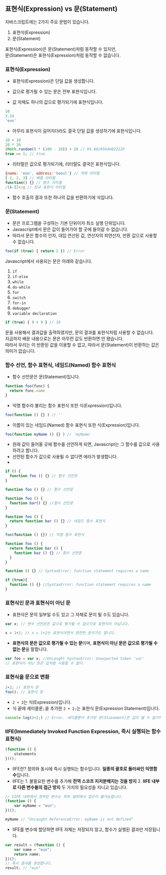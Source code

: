 ## 표현식(Expression) vs 문(Statement)

자바스크립트에는 2가지 주요 문법이 있습니다.

1. 표현식(Expression)
2. 문(Statement)

표현식(Expression)은 문(Statement)처럼 동작할 수 있지만,  
문(Statement)은 표현식(Expression)처럼 동작할 수 없습니다.

### 표현식(Expression)

- 표현식(Expression)은 단일 값을 생성합니다.
- 값으로 평가될 수 있는 문은 전부 표현식입니다.

- 값 자체도 하나의 값으로 평가되기에 표현식입니다.

```Javascript
10
3.14
'eun'
```

- 아무리 표현식이 길어지더라도 결국 단일 값을 생성하기에 표현식입니다.

```Javascript
10 + 10
20 * 20
(Math.random() * (100 - 10)) + 20 // 95.80295646022229
true == 1; // true
```

- 리터럴은 값으로 평가되기에, 리터럴도 결국은 표현식입니다.

```Javascript
{name: 'eun', address:'Seoul'} // 객체 리터럴
[ 1, 2, 3] // 배열 리터럴
function() {} // 함수 리터럴
/[A-Z]+/g // 정규 표현식 리터럴
```

- 함수 호출의 결과 또한 하나의 값을 반환하기에 식입니다.

### 문(Statement)

- 문은 프로그램을 구성하는 기본 단위이자 최소 실행 단위입니다.
- Javascript에서 문은 값이 들어가야 할 곳에 들어갈 수 없습니다.
- 따라서 문은 함수의 인자, 대입 연산된 값, 연산자의 피연산자, 반환 값으로 사용할 수 없습니다.

```Javascript
foo(if (true) { return 2 }) // Error
```

Javascript에서 사용되는 문은 아래와 같습니다.

1. `if`
2. `if-else`
3. `while`
4. `do-while`
5. `for`
6. `switch`
7. `for-in`
8. `debugger`
9. `variable declaration`

```Javascript
if (true) { 9 + 9 } // 18
```

문을 사용해서 결과값을 출력하였지만, 문의 결과를 표현식처럼 사용할 수 없습니다.  
지금까지 배운 내용으로는 문은 아무런 값도 반환하면 안 됐습니다.  
따라서 우리는 이 반환된 값을 이용할 수 없고, 따라서 문(Statement)이 반환하는 값은 의미가 없습니다.

### 함수 선언, 함수 표현식, 네임드(Named) 함수 표현식

- 함수 선언문은 문(Statement)입니다.

```Javascript
function foo(func) {
  return func.name
}
```

- 익명 함수라 불리는 함수 표현식 또한 식(Expression)입니다.

```Javascript
foo(function () {} ) // ''
```

- 이름이 있는 네임드(Named) 함수 표현식 또한 식(Expression)입니다.

```Javascript
foo(function myName () {} ) // 'myName'
```

- 원래 값이 들어올 곳에 함수를 선언하게 되면, Javascript는 그 함수를 값으로 사용하려고 합니다.
- 선언된 함수가 값으로 사용될 수 없다면 에러가 발생합니다.
-

```Javascript
if () {
  function foo () {} // 함수 선언문
}

function foo () {} // 함수 선언문

function foo () {
  function bar() {} //함수 선언문
}

function foo () {
  return function bar () {} // 네임드 함수 표현식
}

foo(function () {}) // 익명 함수 표현식

function foo () {
  return function bar () {
    function baz () {} // 함수 선언문
  }
}

function () {} // SyntaxError: function statement requires a name

if (true){
  function () {} //SyntaxError: function statement requires a name
}
```

### 표현식인 문과 표현식이 아닌 문

- 표현식은 문의 일부일 수도 있고 그 자체로 문이 될 수도 있습니다.

```Javascript
var x; // 변수 선언문은 값으로 평가될 수 없으므로 표현식이 아닙니다.

x = 1+2; // x = 1+2는 표현식이면서 완전한 문이기도 합니다.
```

- **표현식의 문은 값으로 평가될 수 있는 문**이며, **표현식이 아닌 문은 값으로 평가될 수 없는 문**을 말합니다.

```Javascript
var foo = var x; //Uncaught SyntaxError: Unexpected token 'var'
// 표현식이 아닌 문은 값처럼 사용할 수 없다.
```

### 표현식을 문으로 변환

```Javascript
2+2; // 표현식 문
foo(); // 표현식 문
```

- `2 + 2`는 식(Expression)입니다.
- 식 끝에 세미콜론`;`을 추가한 `2 + 2;`는 표현식 문(Expression Statement)입니다.

```Javascript
console.log(2+2;) // Error. 세미콜론이 추가된 문(Statement)은 값이 될 수 없기에 식(Expression)의 자리에 들어가지 못합니다.
```

### IIFE(Immediately Invoked Function Expression, 즉시 실행되는 함수 표현식)

```Javascript
(function () {
    statements
})();
```

- IIFE란? 정의와 동시에 즉시 실행되는 함수입니다. **일종의 괄호로 둘러싸인 익명함수**입니다.
- IIFE는 1. 불필요한 변수를 추가해 **전역 스코프 지저분해지는 것을 방지** 2. **IIFE 내부로 다른 변수들의 접근 방지** 두 가지의 필요성을 지니고 있습니다.

```Javascript
// IIFE 내부에서 정의된 변수는 외부 범위에서 접근이 불가능합니다.
(function () {
    var myName = "eun";
})();

myName // "Uncaught ReferenceError: myName is not defined"
```

- IIFE를 변수에 할당하면 IIFE 자체는 저장되지 않고, 함수가 실행된 결과만 저장됩니다.

```Javascript
var result = (function () {
    var name = "eun";
    return name;
})();
// 즉시 결과를 생성합니다.
result; // "eun"
```

